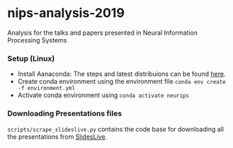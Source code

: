 # nips-analysis-2019
Analysis for the talks and papers presented in Neural Information Processing Systems

### Setup (Linux)
- Install Aanaconda: The steps and latest distribuions can be found [here](https://docs.anaconda.com/anaconda/install/).
- Create conda environment using the environment file ```conda env create -f environment.yml``` 
- Activate conda environment using ```conda activate neurips```

### Downloading Presentations files
```scripts/scrape_slideslive.py``` contains the code base for downloading all the presentations from [SlidesLive](https://slideslive.com/neurips).
